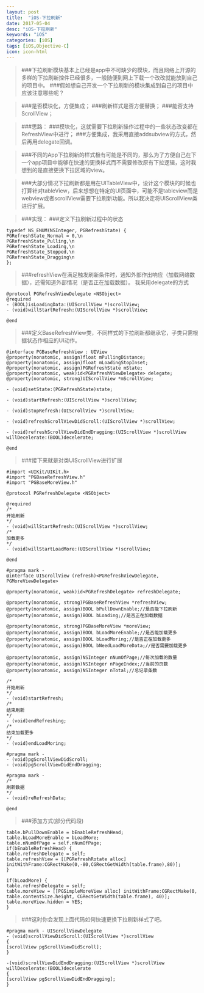 ```yaml
---
layout: post
title:  "iOS-下拉刷新"
date: 2017-05-04
desc: "iOS-下拉刷新"
keywords: "iOS"
categories: [iOS]
tags: [iOS,Objective-C]
icon: icon-html
---
```


>###下拉刷新模块基本上已经是app中不可缺少的模块，而且网络上开源的多样的下拉刷新控件已经很多，一般随便到网上下载一个改改就能放到自己的项目中。
>###假如想自己开发一个下拉刷新的模块集成到自己的项目中应该注意哪些呢？

>###是否模块化，方便集成；
>###刷新样式是否方便替换；
>###能否支持ScrollView；

>###思路：
>###模块化，这就需要下拉刷新操作过程中的一些状态改变都在RefreshView中进行；
>###方便集成，我采用直接addsubview的方式，然后再用delegate回调。
    
>###不同的App下拉刷新的样式极有可能是不同的，那么为了方便自己在下一个app项目中能够在快速的更换样式而不需要修改原有下拉逻辑，这时我想到的是直接更换下拉区域的view。
    
>###大部分情况下拉刷新都是用在UITableView中，设计这个模块的时候也打算针对tableView，后来想想在特定的UI页面中，可能不是tableview而是webview或者scrollView需要下拉刷新功能。所以我决定将UIScrollView类进行扩展。
    
>###实现：
>###定义下拉刷新过程中的状态

    typedef NS_ENUM(NSInteger, PGRefreshState) {
    PGRefreshState_Normal = 0,\n
    PGRefreshState_Pulling,\n
    PGRefreshState_Loading,\n
    PGRefreshState_Stopped,\n
    PGRefreshState_Dragging\n
    };

>###refreshView在满足触发刷新条件时，通知外部作出响应（加载网络数据），还需知道外部情况（是否正在加载数据）。
    我采用delegate的方式

    @protocol PGRefreshViewDelegate <NSObject>
    @required
    - (BOOL)isLoadingData:(UIScrollView *)scrollView;
    - (void)willStartRefresh:(UIScrollView *)scrollView;
    
    @end

>###定义BaseRefreshView类，不同样式的下拉刷新都继承它，子类只需根据状态作相应的UI动作。

    @interface PGBaseRefreshView : UIView
    @property(nonatomic, assign)float mPullingDistance;
    @property(nonatomic, assign)float mLoadingStopInset;
    @property(nonatomic, assign)PGRefreshState mState;
    @property(nonatomic, weak)id<PGRefreshViewDelegate> delegate;
    @property(nonatomic, strong)UIScrollView *mScrollView;

    - (void)setState:(PGRefreshState)state;
    
    - (void)startRefresh:(UIScrollView *)scrollView;
    
    - (void)stopRefresh:(UIScrollView *)scrollView;
    
    - (void)refreshScrollViewDidScroll:(UIScrollView *)scrollView;
    
    - (void)refreshScrollViewDidEndDragging:(UIScrollView *)scrollView willDecelerate:(BOOL)decelerate;
    
    @end

>###接下来就是对类UIScrollView进行扩展

    #import <UIKit/UIKit.h>
    #import "PGBaseRefreshView.h"
    #import "PGBaseMoreView.h"

    @protocol PGRefreshDelegate <NSObject>

    @required
    /*
    开始刷新
    */
    - (void)willStartRefresh:(UIScrollView *)scrollView;
    /*
    加载更多
    */
    - (void)willStartLoadMore:(UIScrollView *)scrollView;
    
    @end

    #pragma mark -
    @interface UIScrollView (refresh)<PGRefreshViewDelegate, PGMoreViewDelegate>
    
    @property(nonatomic, weak)id<PGRefreshDelegate> refreshDelegate;
    
    @property(nonatomic, strong)PGBaseRefreshView *refreshView;
    @property(nonatomic, assign)BOOL bPullDownEnable;//是否能下拉刷新
    @property(nonatomic, assign)BOOL bLoading;//是否正在加载数据
    
    @property(nonatomic, strong)PGBaseMoreView *moreView;
    @property(nonatomic, assign)BOOL bLoadMoreEnable;//是否能加载更多
    @property(nonatomic, assign)BOOL bLoadMoring;//是否正在加载更多
    @property(nonatomic, assign)BOOL bNeedLoadMoreData;//是否需要加载更多
    
    @property(nonatomic, assign)NSInteger nNumOfPage;//每次加载的数量
    @property(nonatomic, assign)NSInteger nPageIndex;//当前的页数
    @property(nonatomic, assign)NSInteger nTotal;//总记录条数
    
    /*
    开始刷新
    */
    - (void)startRefresh;
    /*
    结束刷新
    */
    - (void)endRefreshing;
    /*
    结束加载更多
    */
    - (void)endLoadMoring;
    
    #pragma mark -
    - (void)pgScrollViewDidScroll;
    - (void)pgScrollViewDidEndDragging;
    
    #pragma mark -
    /*
    刷新数据
    */
    - (void)reRefreshData;
    
    @end
    
>###添加方式(部分代码段)
    
    table.bPullDownEnable = bEnableRefreshHead;
    table.bLoadMoreEnable = bLoadMore;
    table.nNumOfPage = self.nNumOfPage;
    if(bEnableRefreshHead) {
    table.refreshDelegate = self;
    table.refreshView = [[PGRefreshRotate alloc] initWithFrame:CGRectMake(0,-80,CGRectGetWidth(table.frame),80)];
    }
    
    if(bLoadMore) {
    table.refreshDelegate = self;
    table.moreView = [[PGSimpleMoreView alloc] initWithFrame:CGRectMake(0, table.contentSize.height, CGRectGetWidth(table.frame), 40)];
    table.moreView.hidden = YES;
    }
    
>###这时你会发现上面代码如何快速更换下拉刷新样式了吧。

    #pragma mark - UIScrollViewDelegate
    - (void)scrollViewDidScroll:(UIScrollView *)scrollView
    {
    [scrollView pgScrollViewDidScroll];
    }
    
    -(void)scrollViewDidEndDragging:(UIScrollView *)scrollView willDecelerate:(BOOL)decelerate
    {
    [scrollView pgScrollViewDidEndDragging];
    }
